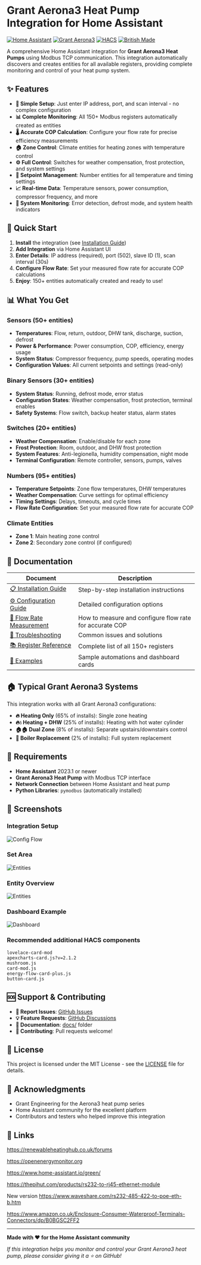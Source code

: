 # Grant Aerona3 Heat Pump Integration for Home Assistant

[![Home Assistant](https://img.shields.io/badge/Home%20Assistant-Compatible-blue.svg)](https://www.home-assistant.io/)
[![Grant Aerona3](https://img.shields.io/badge/Grant%20Aerona3-Supported-green.svg)](https://www.grantuk.com/)
[![HACS](https://img.shields.io/badge/HACS-Custom-orange.svg)](https://hacs.xyz/)
[![British Made](https://img.shields.io/badge/British%20Made-🇬🇧-red.svg)](#)


A comprehensive Home Assistant integration for **Grant Aerona3 Heat Pumps** using Modbus TCP communication. This integration automatically discovers and creates entities for all available registers, providing complete monitoring and control of your heat pump system.

## ✨ Features

- **🔧 Simple Setup**: Just enter IP address, port, and scan interval - no complex configuration
- **📊 Complete Monitoring**: All 150+ Modbus registers automatically created as entities
- **🌡️ Accurate COP Calculation**: Configure your flow rate for precise efficiency measurements
- **🏠 Zone Control**: Climate entities for heating zones with temperature control
- **⚙️ Full Control**: Switches for weather compensation, frost protection, and system settings
- **🔢 Setpoint Management**: Number entities for all temperature and timing settings
- **📈 Real-time Data**: Temperature sensors, power consumption, compressor frequency, and more
- **🚨 System Monitoring**: Error detection, defrost mode, and system health indicators

## 🚀 Quick Start

1. **Install** the integration (see [Installation Guide](Docs/installation_guide.md))
2. **Add Integration** via Home Assistant UI
3. **Enter Details**: IP address (required), port (502), slave ID (1), scan interval (30s)
4. **Configure Flow Rate**: Set your measured flow rate for accurate COP calculations
5. **Enjoy**: 150+ entities automatically created and ready to use!

## 📊 What You Get

### Sensors (50+ entities)
- **Temperatures**: Flow, return, outdoor, DHW tank, discharge, suction, defrost
- **Power & Performance**: Power consumption, COP, efficiency, energy usage
- **System Status**: Compressor frequency, pump speeds, operating modes
- **Configuration Values**: All current setpoints and settings (read-only)

### Binary Sensors (30+ entities)
- **System Status**: Running, defrost mode, error status
- **Configuration States**: Weather compensation, frost protection, terminal enables
- **Safety Systems**: Flow switch, backup heater status, alarm states

### Switches (20+ entities)
- **Weather Compensation**: Enable/disable for each zone
- **Frost Protection**: Room, outdoor, and DHW frost protection
- **System Features**: Anti-legionella, humidity compensation, night mode
- **Terminal Configuration**: Remote controller, sensors, pumps, valves

### Numbers (95+ entities)
- **Temperature Setpoints**: Zone flow temperatures, DHW temperatures
- **Weather Compensation**: Curve settings for optimal efficiency
- **Timing Settings**: Delays, timeouts, and cycle times
- **Flow Rate Configuration**: Set your measured flow rate for accurate COP

### Climate Entities
- **Zone 1**: Main heating zone control
- **Zone 2**: Secondary zone control (if configured)

## 📖 Documentation

| Document | Description |
|----------|-------------|
| [📋 Installation Guide](Docs/installation_guide.md) | Step-by-step installation instructions |
| [⚙️ Configuration Guide](Docs/configuration_guide.md) | Detailed configuration options |
| [📏 Flow Rate Measurement](Docs/flow_rate_guide.md) | How to measure and configure flow rate for accurate COP |
| [🔧 Troubleshooting](Docs/troubleshooting_guide.md) | Common issues and solutions |
| [📚 Register Reference](Docs/reference_files/) | Complete list of all 150+ registers |
| [🎯 Examples](examples/) | Sample automations and dashboard cards |

## 🏠 Typical Grant Aerona3 Systems

This integration works with all Grant Aerona3 configurations:

- **🔥 Heating Only** (65% of installs): Single zone heating
- **🔥💧 Heating + DHW** (25% of installs): Heating with hot water cylinder  
- **🏠🏠 Dual Zone** (8% of installs): Separate upstairs/downstairs control
- **🔄 Boiler Replacement** (2% of installs): Full system replacement

## 🔧 Requirements

- **Home Assistant** 2023.1 or newer
- **Grant Aerona3 Heat Pump** with Modbus TCP interface
- **Network Connection** between Home Assistant and heat pump
- **Python Libraries**: `pymodbus` (automatically installed)

## 📸 Screenshots

### Integration Setup
![Config Flow](Docs/images/initial_setup.jpeg)

### Set Area
![Entities](Docs/images/set_area.jpeg)

### Entity Overview
![Entities](Docs/images/entity_list.jpeg)

### Dashboard Example
![Dashboard](docs/images/dashboard-example.png)

### Recommended additional HACS components
```
lovelace-card-mod
apexcharts-card.js?v=2.1.2
mushroom.js
card-mod.js
energy-flow-card-plus.js
button-card.js
```
## 🆘 Support & Contributing

- **🐛 Report Issues**: [GitHub Issues](https://github.com/yourusername/grant-aerona3-hass/issues)
- **💡 Feature Requests**: [GitHub Discussions](https://github.com/yourusername/grant-aerona3-hass/discussions)
- **📖 Documentation**: [docs/](docs/) folder
- **🤝 Contributing**: Pull requests welcome!

## 📄 License

This project is licensed under the MIT License - see the [LICENSE](LICENSE) file for details.

## 🙏 Acknowledgments

- Grant Engineering for the Aerona3 heat pump series
- Home Assistant community for the excellent platform
- Contributors and testers who helped improve this integration

## 📄 Links
https://renewableheatinghub.co.uk/forums

https://openenergymonitor.org

https://www.home-assistant.io/green/

https://thepihut.com/products/rs232-to-rj45-ethernet-module

New version https://www.waveshare.com/rs232-485-422-to-poe-eth-b.htm

https://www.amazon.co.uk/Enclosure-Consumer-Waterproof-Terminals-Connectors/dp/B0BGSC2FF2

---

**Made with ❤️ for the Home Assistant community**

*If this integration helps you monitor and control your Grant Aerona3 heat pump, please consider giving it a ⭐ on GitHub!*
